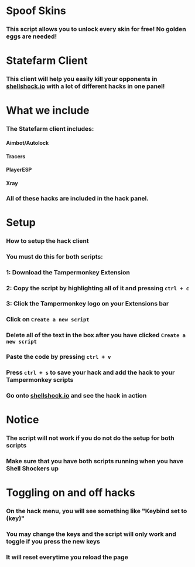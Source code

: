 # Spoof Skins
### This script allows you to unlock every skin for free!  No golden eggs are needed!
# Statefarm Client
### This client will help you easily kill your opponents in [shellshock.io](shellshock.io) with a lot of different hacks in one panel!
# What we include
### The Statefarm client includes:
#### Aimbot/Autolock
#### Tracers
#### PlayerESP
#### Xray
### All of these hacks are included in the hack panel.
# Setup
### How to setup the hack client
### You must do this for both scripts:
### 1: Download the Tampermonkey Extension
### 2: Copy the script by highlighting all of it and pressing `ctrl + c`
### 3: Click the Tampermonkey logo on your Extensions bar
### Click on `Create a new script`
### Delete all of the text in the box after you have clicked  `Create a new script`
### Paste the code by pressing `ctrl + v`
### Press `ctrl + s` to save your hack and add the hack to your Tampermonkey scripts
### Go onto [shellshock.io](shellshock.io) and see the hack in action
# Notice
### The script will not work if you do not do the setup for both scripts
### Make sure that you have both scripts running when you have Shell Shockers up
# Toggling on and off hacks
### On the hack menu, you will see something like "Keybind set to (key)"
### You may change the keys and the script will only work and toggle if you press the new keys
### It will reset everytime you reload the page
